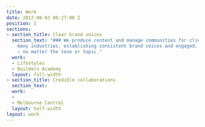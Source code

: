 ```yaml
---
title: Work
date: 2017-08-03 06:27:00 Z
position: 1
sections:
- section_title: Clear brand voices
  section_text: "### We produce content and manage communities for clients across
    many industries, establishing consistent brand voices and engaged, active audiences
    — no matter the tone or topic."
  work:
  - Lifestyles
  - Builders Academy
  layout: full-width
- section_title: Credible collaborations
  section_text: 
  work:
  - 
  - Melbourne Central
  layout: half-width
layout: work
---
```


